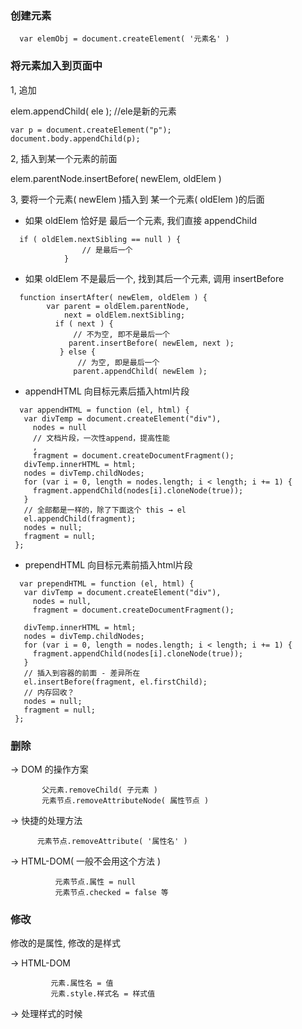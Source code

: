 ### 创建元素
````
  var elemObj = document.createElement( '元素名' )
````    
### 将元素加入到页面中
  1, 追加

   elem.appendChild( ele ); //ele是新的元素
```
var p = document.createElement("p");
document.body.appendChild(p);
```
2, 插入到某一个元素的前面

 elem.parentNode.insertBefore( newElem, oldElem )
       
3, 要将一个元素( newElem )插入到 某一个元素( oldElem )的后面

- 如果 oldElem 恰好是 最后一个元素, 我们直接 appendChild

````
  if ( oldElem.nextSibling == null ) {
                // 是最后一个
            }
````

- 如果 oldElem 不是最后一个, 找到其后一个元素, 调用 insertBefore 

````
  function insertAfter( newElem, oldElem ) {
        var parent = oldElem.parentNode,
            next = oldElem.nextSibling;
          if ( next ) {
              // 不为空, 即不是最后一个
             parent.insertBefore( newElem, next );
           } else {
               // 为空, 即是最后一个
              parent.appendChild( newElem );
 ````
 
 - appendHTML 向目标元素后插入html片段
 ````
   var appendHTML = function (el, html) {
    var divTemp = document.createElement("div"),
      nodes = null
      // 文档片段，一次性append，提高性能
      ,
      fragment = document.createDocumentFragment();
    divTemp.innerHTML = html;
    nodes = divTemp.childNodes;
    for (var i = 0, length = nodes.length; i < length; i += 1) {
      fragment.appendChild(nodes[i].cloneNode(true));
    }
    // 全部都是一样的，除了下面这个 this → el
    el.appendChild(fragment);
    nodes = null;
    fragment = null;
  };
 ````
 - prependHTML 向目标元素前插入html片段
 ````
   var prependHTML = function (el, html) {
    var divTemp = document.createElement("div"),
      nodes = null,
      fragment = document.createDocumentFragment();

    divTemp.innerHTML = html;
    nodes = divTemp.childNodes;
    for (var i = 0, length = nodes.length; i < length; i += 1) {
      fragment.appendChild(nodes[i].cloneNode(true));
    }
    // 插入到容器的前面 - 差异所在
    el.insertBefore(fragment, el.firstChild);
    // 内存回收？
    nodes = null;
    fragment = null;
  };
 ````

### 删除
 -> DOM 的操作方案

           父元素.removeChild( 子元素 )
           元素节点.removeAttributeNode( 属性节点 )
           
 -> 快捷的处理方法

          元素节点.removeAttribute( '属性名' )

 -> HTML-DOM( 一般不会用这个方法 )

              元素节点.属性 = null
              元素节点.checked = false 等
### 修改
 修改的是属性, 修改的是样式

-> HTML-DOM

             元素.属性名 = 值
             元素.style.样式名 = 样式值
 -> 处理样式的时候
